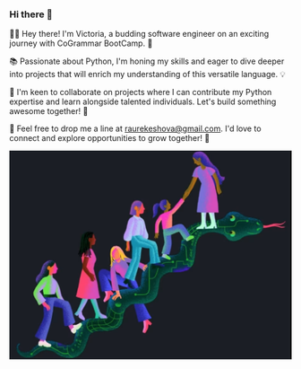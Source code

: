 ### Hi there 👋

👩‍💻 Hey there! I'm Victoria, a budding software engineer on an exciting journey with CoGrammar BootCamp. 🚀

📚 Passionate about Python, I'm honing my skills and eager to dive deeper into projects that will enrich my understanding of this versatile language. 💡

💼 I'm keen to collaborate on projects where I can contribute my Python expertise and learn alongside talented individuals. Let's build something awesome together! 🌟

📧 Feel free to drop me a line at raurekeshova@gmail.com. I'd love to connect and explore opportunities to grow together! 💌

<picture>
 <img alt="Shows an image of women helping each other with Python there" src="https://github.com/VictoriaRau/VictoriaRau/blob/main/Women%20and%20python.png">
</picture>
